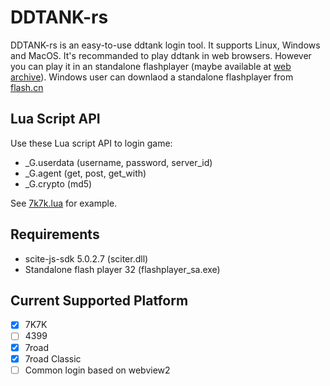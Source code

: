 # DDTANK-rs
DDTANK-rs is an easy-to-use ddtank login tool. It supports Linux, Windows and MacOS.
It's recommanded to play ddtank in web browsers. However you can play it in an standalone 
flashplayer (maybe available at [web archive](https://archive.org/details/standaloneflashplayers)). 
Windows user can downlaod a standalone flashplayer from [flash.cn](https://www.flash.cn/support/debug-downloads)

## Lua Script API
Use these Lua script API to login game:
 - _G.userdata (username, password, server_id)
 - _G.agent (get, post, get_with)
 - _G.crypto (md5)

See [7k7k.lua](./scripts/7k7k.lua) for example.

## Requirements
 - scite-js-sdk 5.0.2.7 (sciter.dll)
 - Standalone flash player 32 (flashplayer_sa.exe)

## Current Supported Platform
 - [x] 7K7K
 - [ ] 4399
 - [x] 7road
 - [x] 7road Classic
 - [ ] Common login based on webview2
